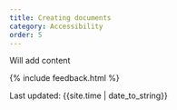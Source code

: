 ```yaml
---
title: Creating documents
category: Accessibility
order: 5
---
```


Will add content

{% include feedback.html %}
<div>Last updated: {{site.time | date_to_string}}</div>
